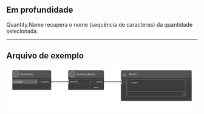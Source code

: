 ## Em profundidade
Quantity.Name recupera o nome (sequência de caracteres) da quantidade selecionada.
___
## Arquivo de exemplo

![Quantity.Name](./DynamoUnits.Quantity.Name_img.png)
